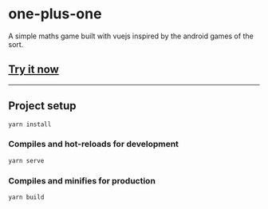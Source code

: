# one-plus-one

 A simple maths game built with vuejs inspired by the android games of the sort. 

 ## [Try it now](https://oneplusoneeazy.herokuapp.com/#/)

----

## Project setup
```
yarn install
```

### Compiles and hot-reloads for development
```
yarn serve
```

### Compiles and minifies for production
```
yarn build
```
